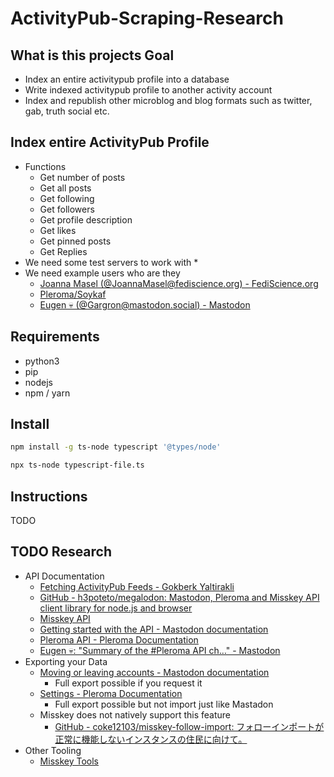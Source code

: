 # ActivityPub-Scraping-Research

## What is this projects Goal

* Index an entire activitypub profile into a database
* Write indexed activitypub profile to another activity account
* Index and republish other microblog and blog formats such as twitter, gab, truth social etc.

## Index entire ActivityPub Profile

* Functions
  * Get number of posts
  * Get all posts
  * Get following
  * Get followers
  * Get profile description
  * Get likes
  * Get pinned posts
  * Get Replies
* We need some test servers to work with
  * 
* We need example users who are they
  * [Joanna Masel (@JoannaMasel@fediscience.org) - FediScience.org](https://fediscience.org/@JoannaMasel)
  * [Pleroma/Soykaf](https://pleroma.soykaf.com/users/lain)
  * [Eugen 💀 (@Gargron@mastodon.social) - Mastodon](https://mastodon.social/@Gargron)

## Requirements

* python3
* pip
* nodejs
* npm / yarn

## Install

``` bash
npm install -g ts-node typescript '@types/node'

npx ts-node typescript-file.ts
```

## Instructions

TODO

## TODO Research

* API Documentation
  * [Fetching ActivityPub Feeds - Gokberk Yaltirakli](https://www.gkbrk.com/2018/06/fetching-activitypub-feeds/)
  * [GitHub - h3poteto/megalodon: Mastodon, Pleroma and Misskey API client library for node.js and browser](https://github.com/h3poteto/megalodon)
  * [Misskey API](https://misskey.io/api-doc)
  * [Getting started with the API - Mastodon documentation](https://docs.joinmastodon.org/client/intro/)
  * [Pleroma API - Pleroma Documentation](https://docs-develop.pleroma.social/backend/development/API/pleroma_api/)
  * [Eugen 💀: "Summary of the #Pleroma API ch…" - Mastodon](https://mastodon.social/@Gargron/101489729849684852)
* Exporting your Data
  * [Moving or leaving accounts - Mastodon documentation](https://docs.joinmastodon.org/user/moving/)
    * Full export possible if you request it
  * [Settings - Pleroma Documentation](https://docs-develop.pleroma.social/frontend/user_guide/settings/#data-importexport)
    * Full export possible but not import just like Mastadon
  * Misskey does not natively support this feature
    * [GitHub - coke12103/misskey-follow-import: フォローインポートが正常に機能しないインスタンスの住民に向けて。](https://github.com/coke12103/misskey-follow-import)
* Other Tooling
  * [Misskey Tools](https://misskey.tools/apps/miss-hai/ranking)
